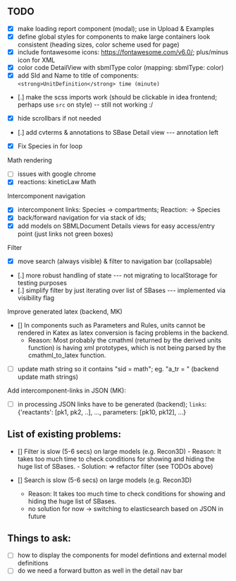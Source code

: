 ## TODO 
- [x] make loading report component (modal); use in Upload & Examples
- [x] define global styles for components to make large containers look consistent 
     (heading sizes, color scheme used for page)
- [x] include fontawesome icons: https://fontawesome.com/v6.0/; plus/minus icon for XML
- [x] color code DetailView with sbmlType color (mapping: sbmlType: color)  
- [x] add SId and Name to title of components: `<strong>UnitDefinition</strong> time (minute)`
- [.] make the scss imports work (should be clickable in idea frontend; perhaps use `src` on style) -- still not working :/
- [x] hide scrollbars if not needed
- [.] add cvterms & annotations to SBase Detail view --- annotation left
- [x] Fix Species in for loop

Math rendering
- [ ] issues with google chrome
- [x] reactions: kineticLaw Math

Intercomponent navigation
- [x] intercomponent links: Species -> compartments; Reaction: -> Species
- [x] back/forward navigation for via stack of ids;
- [x] add models on SBMLDocument Details views for easy access/entry point (just links not green boxes)

Filter
- [x] move search (always visible) & filter to navigation bar (collapsable)
- [.] more robust handling of state --- not migrating to localStorage for testing purposes
- [.] simplify filter by just iterating over list of SBases --- implemented via visibility flag

Improve generated latex (backend, MK)
- [] In components such as Parameters and Rules, units cannot be rendered in Katex as latex conversion is facing problems in the backend.
    - Reason: Most probably the cmathml (returned by the derived units function) is having xml prototypes, which is not being parsed by the cmathml_to_latex function. 
- [ ] update math string so it contains "sid = math"; eg. "a_tr = " (backend update math strings)

Add intercomponent-links in JSON (MK):
- [ ] in processing JSON links have to be generated (backend); `links`: {'reactants': [pk1, pk2, ..], ..., parameters: [pk10, pk12], ...} 

## List of existing problems:
- [] Filter is slow (5-6 secs) on large models (e.g. Recon3D)
        - Reason: It takes too much time to check conditions for showing and hiding the huge list of SBases.
        - Solution: => refactor filter (see TODOs above)
   
- [] Search is slow (5-6 secs) on large models (e.g. Recon3D)
    - Reason: It takes too much time to check conditions for showing and hiding the huge list of SBases.
    - no solution for now -> switching to elasticsearch based on JSON in future

## Things to ask:
- [ ] how to display the components for model defintions and external model definitions
- [ ] do we need a forward button as well in the detail nav bar 
